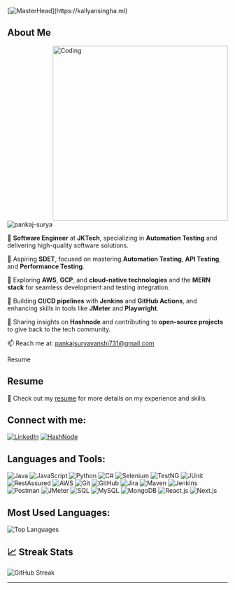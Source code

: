 [![MasterHead](https://drive.google.com/uc?export=view&id=15iJlpt0xD4jRqR7Y7jz0kRNH64Z5Jxx_)](https://kallyansingha.ml)


## About Me  
<img align="right" alt="Coding" width="400" src="https://cdn.dribbble.com/users/1162077/screenshots/3848914/programmer.gif">
<p align="left"> <img src="https://komarev.com/ghpvc/?username=pankaj-surya&label=Profile%20views&color=0e75b6&style=flat" alt="pankaj-surya" /> </p>

💼 **Software Engineer** at **JKTech**, specializing in **Automation Testing** and delivering high-quality software solutions.  

🚀 Aspiring **SDET**, focused on mastering **Automation Testing**, **API Testing**, and **Performance Testing**.  

🌱 Exploring **AWS**, **GCP**, and **cloud-native technologies** and the **MERN stack** for seamless development and testing integration.  

🤝 Building **CI/CD pipelines** with **Jenkins** and **GitHub Actions**, and enhancing skills in tools like **JMeter** and **Playwright**.  

🌟 Sharing insights on **Hashnode** and contributing to **open-source projects** to give back to the tech community.  

📫 Reach me at: pankajsuryavanshi731@gmail.com

Resume

## Resume

📄 Check out my [resume](https://drive.google.com/file/d/1HdHOkWRsUmFREXey94hTmmqL_9C8saOf/view?usp=sharing) for more details on my experience and skills.

## Connect with me:

[![LinkedIn](https://img.shields.io/badge/-LinkedIn-blue?style=for-the-badge&logo=Linkedin&logoColor=white&link=https://www.linkedin.com/in/rinaldo-badigar)](https://www.linkedin.com/in/pankaj-suryavanshi/)
[![HashNode](https://img.shields.io/badge/-HashNode-lightblue?style=for-the-badge&logo=hashnode&logoColor=white&link=https://hashnode.com/@Rinaldo)](https://hashnode.com/@pankaj1998)

## Languages and Tools:

![Java](https://img.shields.io/badge/-Java-007396?logo=java&logoColor=white&style=for-the-badge)
![JavaScript](https://img.shields.io/badge/-JavaScript-F7DF1E?logo=javascript&logoColor=black&style=for-the-badge)
![Python](https://img.shields.io/badge/-Python-3776AB?logo=python&logoColor=white&style=for-the-badge)
![C#](https://img.shields.io/badge/-C%23-239120?logo=c-sharp&logoColor=white&style=for-the-badge)
![Selenium](https://img.shields.io/badge/-Selenium-43B02A?logo=selenium&logoColor=white&style=for-the-badge)
![TestNG](https://img.shields.io/badge/-TestNG-FFCA28?logo=testing&logoColor=black&style=for-the-badge)
![JUnit](https://img.shields.io/badge/-JUnit-25A162?logo=junit5&logoColor=white&style=for-the-badge)
![RestAssured](https://img.shields.io/badge/-RestAssured-5A9BD5?logo=api&logoColor=white&style=for-the-badge)
![AWS](https://img.shields.io/badge/-AWS-232F3E?logo=amazon-aws&logoColor=white&style=for-the-badge)
![Git](https://img.shields.io/badge/-Git-F05032?logo=git&logoColor=white&style=for-the-badge)
![GitHub](https://img.shields.io/badge/-GitHub-181717?logo=github&logoColor=white&style=for-the-badge)
![Jira](https://img.shields.io/badge/-Jira-0052CC?logo=jira&logoColor=white&style=for-the-badge)
![Maven](https://img.shields.io/badge/-Maven-C71A36?logo=apache-maven&logoColor=white&style=for-the-badge)
![Jenkins](https://img.shields.io/badge/-Jenkins-D24939?logo=jenkins&logoColor=white&style=for-the-badge)
![Postman](https://img.shields.io/badge/-Postman-FF6C37?logo=postman&logoColor=white&style=for-the-badge)
![JMeter](https://img.shields.io/badge/-JMeter-FD5959?logo=jmeter&logoColor=white&style=for-the-badge)
![SQL](https://img.shields.io/badge/-SQL-4479A1?logo=sql&logoColor=white&style=for-the-badge)
![MySQL](https://img.shields.io/badge/-MySQL-4479A1?logo=mysql&logoColor=white&style=for-the-badge)
![MongoDB](https://img.shields.io/badge/-MongoDB-47A248?logo=mongodb&logoColor=white&style=for-the-badge)
![React.js](https://img.shields.io/badge/-React-61DAFB?logo=react&logoColor=white&style=for-the-badge)
![Next.js](https://img.shields.io/badge/-Next.js-000000?logo=nextdotjs&logoColor=white&style=for-the-badge)


## Most Used Languages:

![Top Languages](https://github-readme-stats.vercel.app/api/top-langs/?username=Pankaj-Surya&layout=compact&theme=radical&hide_border=true)

## 📈 Streak Stats

![GitHub Streak](https://github-readme-streak-stats.herokuapp.com/?user=Pankaj-Surya&theme=radical&hide_border=true&date_format=j%2Fn%5B%2FY%5D)

<!-- ## 📊 GitHub Stats

![GitHub Stats](https://github-readme-stats.vercel.app/api?username=Pankaj-Surya&show_icons=true&hide_title=true&hide_border=true&count_private=true&theme=radical) -->

---

